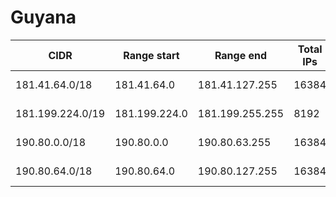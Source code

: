 # Guyana

CIDR               | Range start     | Range end       | Total IPs  | Assign date | Owner
------------------ | --------------- | --------------- | ---------- | ----------- | -----
181.41.64.0/18     | 181.41.64.0     | 181.41.127.255  | 16384      | 2012-07-06  | 
181.199.224.0/19   | 181.199.224.0   | 181.199.255.255 | 8192       | 2013-07-08  | 
190.80.0.0/18      | 190.80.0.0      | 190.80.63.255   | 16384      | 2006-07-28  | 
190.80.64.0/18     | 190.80.64.0     | 190.80.127.255  | 16384      | 2009-08-17  | 
